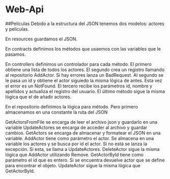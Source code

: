 # Web-Api
##Películas
Debido a la estructura del JSON tenemos dos modelos: actores y películas.

En resources guardamos el JSON.

En contracts definimos los métodos que usaemos con las variables que le pasamos.

En controllers definimos un controlador para cada método.
El primero obtiene una lista de todos los actores.
El segundo crea un registro llamando al repositorio AddActor. Si hay errores lanza un BadRequest.
Al segundo se le pasa un id y obtiene el actor siguiedo la misma lógica de antes. Esta vez el error es un NotFound.
El tercero recibe los parámetros id, nombre y apellidos y actualiza el registro del usuario.
El último método sigue la misma lógica que el de añadir actores.

En el repositorio definimos la lógica para método.
Pero primero almacenamos en una constante la ruta del JSON

GetActorsFromFile se encarga de leer el archivo json y guardarlo en una variable
UpdateActores se encarga de acceder al archivo y guardar cambios.
GetActors se encarga de almacenar y formatear el JSON en una variable.
AddActor tiene como parámetro el actor. Se almacena en una variable los actores y se busca por id el actor. Si no está se lanza la excepción.
Si esta, se llama a UpdateActores.
DeleteActor sigue la misma lógica que AddActor utilizando Remove.
GetActorById tiene como parámetro el id que es entero. Si se encuentra devuelve actor que se define para encontrar el objeto.
UpdateActor sigue la misma lógica que GetActorById.
